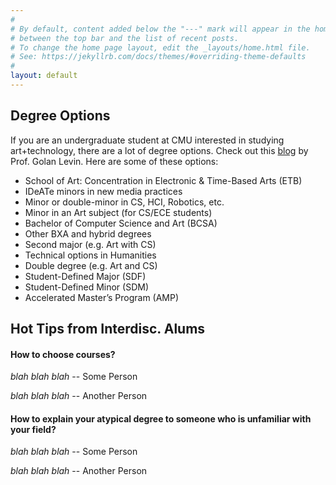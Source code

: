 ```yaml
---
#
# By default, content added below the "---" mark will appear in the home page
# between the top bar and the list of recent posts.
# To change the home page layout, edit the _layouts/home.html file.
# See: https://jekyllrb.com/docs/themes/#overriding-theme-defaults
#
layout: default
---
```



## Degree Options

If you are an undergraduate student at CMU interested in studying art+technology, there are a lot of degree options. Check out this [blog](http://www.flong.com/blog/2017/art-technology-options-at-cmu/) by Prof. Golan Levin. Here are some of these options:

- School of Art: Concentration in Electronic & Time-Based Arts (ETB)
- IDeATe minors in new media practices
- Minor or double-minor in CS, HCI, Robotics, etc.
- Minor in an Art subject (for CS/ECE students)
- Bachelor of Computer Science and Art (BCSA)
- Other BXA and hybrid degrees
- Second major (e.g. Art with CS)
- Technical options in Humanities
- Double degree (e.g. Art and CS)
- Student-Defined Major (SDF)
- Student-Defined Minor (SDM)
- Accelerated Master’s Program (AMP)

## Hot Tips from Interdisc. Alums

#### How to choose courses?

*blah blah blah* -- Some Person

*blah blah blah* -- Another Person

#### How to explain your atypical degree to someone who is unfamiliar with your field?

*blah blah blah* -- Some Person

*blah blah blah* -- Another Person
